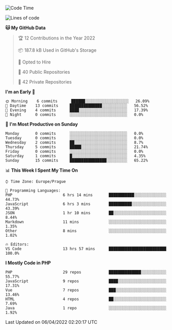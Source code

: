 <!--START_SECTION:waka-->
![Code Time](http://img.shields.io/badge/Code%20Time-1%2C507%20hrs%2041%20mins-blue)

![Lines of code](https://img.shields.io/badge/From%20Hello%20World%20I%27ve%20Written-175%20Thousand%20lines%20of%20code-blue)

**🐱 My GitHub Data** 

> 🏆 12 Contributions in the Year 2022
 > 
> 📦 187.8 kB Used in GitHub's Storage 
 > 
> 💼 Opted to Hire
 > 
> 📜 40 Public Repositories 
 > 
> 🔑 42 Private Repositories  
 > 
**I'm an Early 🐤** 

```text
🌞 Morning    6 commits      ██████░░░░░░░░░░░░░░░░░░░   26.09% 
🌆 Daytime    13 commits     ██████████████░░░░░░░░░░░   56.52% 
🌃 Evening    4 commits      ████░░░░░░░░░░░░░░░░░░░░░   17.39% 
🌙 Night      0 commits      ░░░░░░░░░░░░░░░░░░░░░░░░░   0.0%

```
📅 **I'm Most Productive on Sunday** 

```text
Monday       0 commits      ░░░░░░░░░░░░░░░░░░░░░░░░░   0.0% 
Tuesday      0 commits      ░░░░░░░░░░░░░░░░░░░░░░░░░   0.0% 
Wednesday    2 commits      ██░░░░░░░░░░░░░░░░░░░░░░░   8.7% 
Thursday     5 commits      █████░░░░░░░░░░░░░░░░░░░░   21.74% 
Friday       0 commits      ░░░░░░░░░░░░░░░░░░░░░░░░░   0.0% 
Saturday     1 commits      █░░░░░░░░░░░░░░░░░░░░░░░░   4.35% 
Sunday       15 commits     ████████████████░░░░░░░░░   65.22%

```


📊 **This Week I Spent My Time On** 

```text
⌚︎ Time Zone: Europe/Prague

💬 Programming Languages: 
PHP                      6 hrs 14 mins       ███████████░░░░░░░░░░░░░░   44.73% 
JavaScript               6 hrs 3 mins        ██████████░░░░░░░░░░░░░░░   43.39% 
JSON                     1 hr 10 mins        ██░░░░░░░░░░░░░░░░░░░░░░░   8.44% 
Markdown                 11 mins             ░░░░░░░░░░░░░░░░░░░░░░░░░   1.35% 
Other                    8 mins              ░░░░░░░░░░░░░░░░░░░░░░░░░   1.02%

🔥 Editors: 
VS Code                  13 hrs 57 mins      █████████████████████████   100.0%

```

**I Mostly Code in PHP** 

```text
PHP                      29 repos            ██████████████░░░░░░░░░░░   55.77% 
JavaScript               9 repos             ████░░░░░░░░░░░░░░░░░░░░░   17.31% 
Vue                      7 repos             ███░░░░░░░░░░░░░░░░░░░░░░   13.46% 
HTML                     4 repos             ██░░░░░░░░░░░░░░░░░░░░░░░   7.69% 
Java                     1 repo              ░░░░░░░░░░░░░░░░░░░░░░░░░   1.92%

```



 Last Updated on 06/04/2022 02:20:17 UTC
<!--END_SECTION:waka-->
<!--
**AlexKratky/AlexKratky** is a ✨ _special_ ✨ repository because its `README.md` (this file) appears on your GitHub profile.

Here are some ideas to get you started:

- 🔭 I’m currently working on ...
- 🌱 I’m currently learning ...
- 👯 I’m looking to collaborate on ...
- 🤔 I’m looking for help with ...
- 💬 Ask me about ...
- 📫 How to reach me: ...
- 😄 Pronouns: ...
- ⚡ Fun fact: ...
-->
